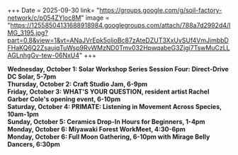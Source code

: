 +++
Date = 2025-09-30
link= "https://groups.google.com/g/soil-factory-network/c/p054ZYloc8M"
image = "https://12558504131688918984.googlegroups.com/attach/788a7d2992d4/IMG_3195.jpg?part=0.8&view=1&vt=ANaJVrEpk5oljoBc87zAteDZUT3XxUvSUf4VmJimbbDFHaKQ6Q2ZsaujqTuWsp9RvWMzND0Tmv032HpwqabeG3Zjgi7TswMuCzLLAGLnhgGv-tew-06NxU4"
+++

**Wednesday, October 1: Solar Workshop Series Session Four: Direct-Drive DC Solar, 5-7pm**  
**Thursday, October 2: Craft Studio Jam, 6-9pm**  
**Friday, October 3: WHAT'S YOUR QUESTION, resident artist Rachel Garber Cole's opening event, 6-10pm**  
**Saturday, October 4: PRIMATE: Listening in Movement Across Species, 10am-1pm**  
**Sunday, October 5: Ceramics Drop-In Hours for Beginners, 1-4pm**  
**Monday, October 6: Miyawaki Forest WorkMeet, 4:30-6pm**  
**Monday, October 6: Full Moon Gathering, 6-10pm with Mirage Belly Dancers, 6:30pm**

<!--more--\> 
